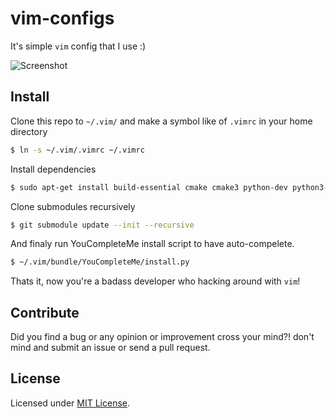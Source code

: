 # vim-configs
It's simple `vim` config that I use :)

![Screenshot](https://raw.githubusercontent.com/TheYahya/vim-configs/master/screenshot.png)
## Install
Clone this repo to `~/.vim/` and make a symbol like of `.vimrc` in your home directory
```bash
$ ln -s ~/.vim/.vimrc ~/.vimrc
```
Install dependencies
```bash
$ sudo apt-get install build-essential cmake cmake3 python-dev python3-dev
```
Clone submodules recursively
```bash
$ git submodule update --init --recursive
```
And finaly run YouCompleteMe install script to have auto-compelete.
```bash
$ ~/.vim/bundle/YouCompleteMe/install.py
```
Thats it, now you're a badass developer who hacking around with `vim`!

## Contribute
Did you find a bug or any opinion or improvement cross your mind?! don't mind and submit an issue or send a pull request.

## License
Licensed under [MIT License](LICENSE).

